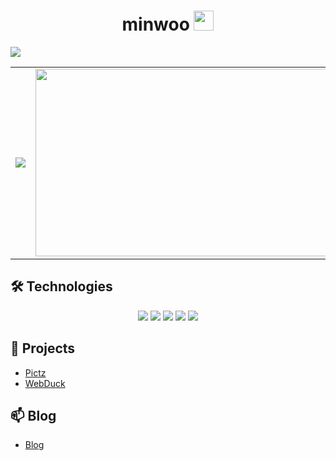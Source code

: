 <h1 align="center">
  minwoo <img src="https://github.com/blackcater/blackcater/raw/main/images/Hi.gif" height="32" />
</h1>
<a href="https://hits.seeyoufarm.com"><img src="https://hits.seeyoufarm.com/api/count/incr/badge.svg?url=https%3A%2F%2Fgithub.com%2Fals904204%2Fhit-counter&count_bg=%230086FF&title_bg=%23A4A4A4&icon=datadog.svg&icon_color=%23FFFFFF&title=hits&edge_flat=false"/></a>


<table>
  <tr>
    <td width="50%">
      <img src="https://github-readme-stats.vercel.app/api?username=als904204&show_icons=true&theme=radical" />
    </td>
    <td width="50%">
      <a href="https://github.com/devxb/gitanimals">
      <img
        src="https://render.gitanimals.org/farms/als904204"
        width="600" 
        height="300"
      />
      </a>
    </td>
  </tr>
</table>




## 🛠️ Technologies

<div align="center">
  <img src="https://img.shields.io/badge/Java-ED8B00?style=for-the-badge&logo=openjdk&logoColor=white" />
  <img src="https://img.shields.io/badge/Spring-6DB33F?style=for-the-badge&logo=spring&logoColor=white" />
  <img src="https://img.shields.io/badge/SpringBoot-6DB33F?style=for-the-badge&logo=Spring&logoColor=white" />
  <img src="https://img.shields.io/badge/MySQL-005C84?style=for-the-badge&logo=mysql&logoColor=white" />
  <img src="https://img.shields.io/badge/Docker-2496ED?style=for-the-badge&logo=docker&logoColor=white" />
</div>

## 🚀 Projects
- [Pictz](https://github.com/als904204/pictz)
- [WebDuck](https://github.com/als904204/WebDuck)


## 📫 Blog

- [Blog](https://velog.io/@minu1117/posts)
